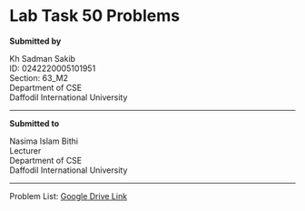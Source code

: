 # Lab Task 50 Problems

**Submitted by**

Kh Sadman Sakib </br>
ID: 0242220005101951 </br>
Section: 63_M2 </br>
Department of CSE</br>
Daffodil International University 

---

**Submitted to**

Nasima Islam Bithi</br>
Lecturer</br>
Department of CSE</br>
Daffodil International University

---
Problem List: [Google Drive Link](https://docs.google.com/spreadsheets/d/1pr4qK73MeywTlKRYBB2Rvn1ikaAbLIytHImjD_hlQV8/edit?usp=sharing)

